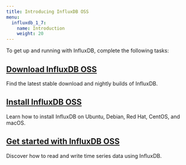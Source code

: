 ```yaml
---
title: Introducing InfluxDB OSS
menu:
  influxdb_1_7:
    name: Introduction
    weight: 20
---
```


To get up and running with InfluxDB, complete the following tasks:

## [Download InfluxDB OSS](https://portal.influxdata.com/downloads)

Find the latest stable download and nightly builds of InfluxDB.

## [Install InfluxDB OSS](/influxdb/v1.7/introduction/installation/)

Learn how to install InfluxDB on Ubuntu, Debian, Red Hat, CentOS, and macOS.

## [Get started with InfluxDB OSS](/influxdb/v1.7/introduction/getting-started/)

Discover how to read and write time series data using InfluxDB.
